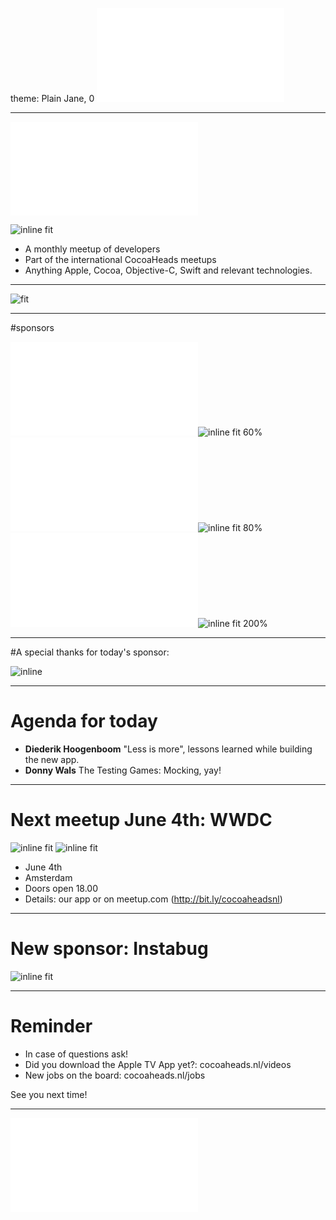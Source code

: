 theme: Plain Jane, 0
 ![fit 150%](../../Logos/CocoaHeadsNL.pdf)

---

![right](../../Logos/CocoaHeadsNL.pdf)

![inline fit](../../Images/4.jpg)

- A monthly meetup of developers
- Part of the international CocoaHeads meetups
- Anything Apple, Cocoa, Objective-C, Swift and relevant technologies.

---

![fit](../../Images/swag.png)

---

#sponsors

![inline fit 60%](../../Logos/egeniq.pdf)![inline fit 60%](../../Logos/moneybird.png)
![inline fit 300%](../../Logos/xebia.pdf)![inline fit 80%](../../Logos/logo-nyon_black_website.png)
![inline fit 70%](../../Logos/payconiq.pdf)![inline fit 200%](../../Logos/achmea.jpg)

---

#A special thanks for today's sponsor:

![inline](../../Logos/schiphol.jpg)

---

# Agenda for today

- **Diederik Hoogenboom** "Less is more", lessons learned while building the new app.
- **Donny Wals**  The Testing Games: Mocking, yay!

---

# Next meetup June 4th: WWDC
![inline fit](../../Logos/Het_Parooltheater.jpg)
![inline fit](../../Logos/Het_Parooltheater.jpg)

- June 4th
- Amsterdam
- Doors open 18.00
- Details: our app or on meetup.com (http://bit.ly/cocoaheadsnl)

---

# New sponsor: Instabug
![inline fit](../../Logos/Hinstabug.jpg)

---

# Reminder

- In case of questions ask!
- Did you download the Apple TV App yet?: cocoaheads.nl/videos
- New jobs on the board: cocoaheads.nl/jobs

See you next time!

---

![fit](../../Logos/CocoaHeadsNL.pdf)
